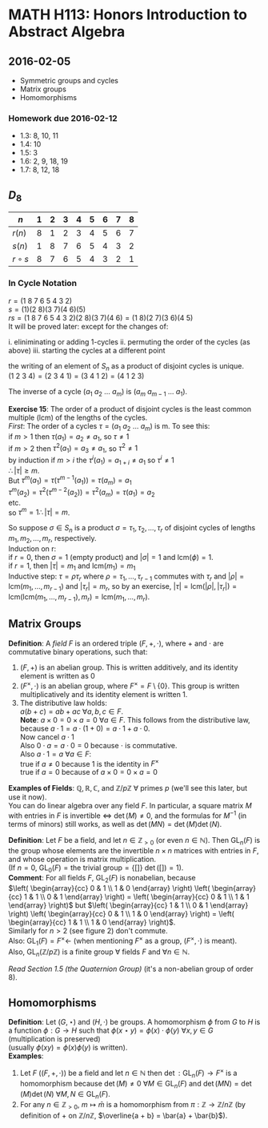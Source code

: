 # MATH H113: Honors Introduction to Abstract Algebra
## 2016-02-05

- Symmetric groups and cycles
- Matrix groups
- Homomorphisms

### Homework due 2016-02-12
- 1.3: 8, 10, 11
- 1.4: 10
- 1.5: 3
- 1.6: 2, 9, 18, 19
- 1.7: 8, 12, 18

## $D_8$
| $n$         | 1 | 2 | 3 | 4 | 5 | 6 | 7 | 8 |
|-------------|---|---|---|---|---|---|---|---|
| $r(n)$      | 8 | 1 | 2 | 3 | 4 | 5 | 6 | 7 |
| $s(n)$      | 1 | 8 | 7 | 6 | 5 | 4 | 3 | 2 |
| $r \circ s$ | 8 | 7 | 6 | 5 | 4 | 3 | 2 | 1 |

### In Cycle Notation
$r = (1\ 8\ 7\ 6\ 5\ 4\ 3\ 2)$ \
$s = (1)(2\ 8)(3\ 7)(4\ 6)(5)$ \
$rs = (1\ 8\ 7\ 6\ 5\ 4\ 3\ 2)(2\ 8)(3\ 7)(4\ 6) = (1\ 8)(2\ 7)(3\ 6)(4\ 5)$ \
It will be proved later: except for the changes of:

i. eliniminating or adding 1-cycles
ii. permuting the order of the cycles (as above)
iii. starting the cycles at a different point

the writing of an element of $S_n$ as a product of disjoint cycles is unique.
$(1\ 2\ 3\ 4) = (2\ 3\ 4\ 1) = (3\ 4\ 1\ 2) = (4\ 1\ 2\ 3)$

The inverse of a cycle $(a_1\ a_2\ \ldots\ a_m)$ is $(a_m\ a_{m - 1}\ \ldots\ a_1)$.

**Exercise 15**: The order of a product of disjoint cycles is the least common multiple (lcm) of the lengths of the cycles. \
*First*: The order of a cycles $\tau = (a_1\ a_2\ \ldots\ a_m)$ is m. To see this: \
if $m > 1$ then $\tau(a_1) = a_2 \neq a_1$, so $\tau \neq 1$ \
if $m > 2$ then $\tau^2(a_1) = a_3 \neq a_1$, so $\tau^2 \neq 1$ \
by induction if $m > i$ the $\tau^i(a_1) = a_{1 + i} \neq a_1$ so $\tau^i \neq 1$ \
$\therefore |\tau| \ge m$. \
But $\tau^m(a_1) = \tau(\tau^{m - 1}(a_1)) = \tau(a_m) = a_1$ \
$\tau^m(a_2) = \tau^2(\tau^{m - 2}(a_2)) = \tau^2(a_m) = \tau(a_1) = a_2$ \
etc. \
so $\tau^m = 1 \therefore |\tau| = m$.

So suppose $\sigma \in S_n$ is a product $\sigma = \tau_1, \tau_2, \ldots, \tau_r$ of disjoint cycles of lengths $m_1, m_2, \ldots, m_r$, respectively. \
Induction on r: \
if $r = 0$, then $\sigma = 1$ (empty product) and $|\sigma| = 1$ and $\text{lcm}(\phi) = 1$. \
if $r = 1$, then $|\tau| = m_1$ and $\text{lcm}(m_1) = m_1$ \
Inductive step: $\tau = \rho\tau_r$ where $\rho = \tau_1, \ldots, \tau_{r - 1}$ commutes with $\tau_r$ and $|\rho| = \text{lcm}(m_1, \ldots, m_{r - 1})$ and $|\tau_r| = m_r$, so by an exercise, $|\tau| = \text{lcm}(|\rho|, |\tau_r|) = \text{lcm}(\text{lcm}(m_1, \ldots, m_{r - 1}), m_r) = \text{lcm}(m_1, \ldots, m_r)$.

## Matrix Groups
**Definition**: A *field* $F$ is an ordered triple $(F, +, \cdot)$, where + and $\cdot$ are commutative binary operations, such that:

1. $(F, +)$ is an abelian group. This is written additively, and its identity element is written as 0
2. $(F^{\times}, \cdot)$ is an abelian group, where $F^{\times} = F \setminus \{0\}$. This group is written multiplicatively and its identity element is written 1.
3. The distributive law holds: \
$a(b + c) = ab + ac \ \forall a, b, c \in F$. \
**Note**: $a \times 0 = 0 \times a = 0 \ \forall a \in F$. This follows from the distributive law, because $a \cdot 1 = a \cdot (1 + 0) = a \cdot 1 + a \cdot 0$. \
Now cancel $a \cdot 1$ \
Also $0 \cdot a = a \cdot 0 = 0$ because $\cdot$ is commutative. \
Also $a \cdot 1 = a\ \forall a \in F$: \
true if $a \neq 0$ because 1 is the identity in $F^{\times}$ \
true if $a = 0$ because of $a \times 0 = 0 \times a = 0$

**Examples of Fields**: $\mathbb{Q, R, C}$, and $\mathbb{Z}/p\mathbb{Z} \ \forall \text{ primes } p$ (we'll see this later, but use it now). \
You can do linear algebra over any field $F$. In particular, a square matrix $M$ with entries in $F$ is invertible $\iff$ $\det(M) \neq 0$, and the formulas for $M^{-1}$ (in terms of minors) still works, as well as $\det(MN) = \det(M)\det(N)$.

**Definition**: Let $F$ be a field, and let $n \in \mathbb{Z}_{> 0}$ (or even $n \in \mathbb{N}$). Then $\text{GL}_n(F)$ is the group whose elements are the invertible $n \times n$ matrices with entries in $F$, and whose operation is matrix multiplication. \
(If $n = 0$, $\text{GL}_0(F) = \text{the trivial group} = \{[]\}$ $\det([]) = 1$). \
**Comment**: For all fields $F$, $\text{GL}_2(F)$ is nonabelian, because \
$\left( \begin{array}{cc} 0 & 1 \\ 1 & 0 \end{array} \right) \left( \begin{array}{cc} 1 & 1 \\ 0 & 1 \end{array} \right) = \left( \begin{array}{cc} 0 & 1 \\ 1 & 1 \end{array} \right)$ but $\left( \begin{array}{cc} 1 & 1 \\ 0 & 1 \end{array} \right) \left( \begin{array}{cc} 0 & 1 \\ 1 & 0 \end{array} \right) = \left( \begin{array}{cc} 1 & 1 \\ 1 & 0 \end{array} \right)$. \
Similarly for $n > 2$ (see figure 2) don't commute. \
Also: $\text{GL}_1(F) = F^{\times} \leftarrow$ (when mentioning $F^{\times}$ as a group, $(F^{\times}, \cdot)$ is meant). \
Also, $\text{GL}_n(\mathbb{Z}/p\mathbb{Z})$ is a finite group $\forall$ fields $F$ and $\forall n \in \mathbb{N}$.

*Read Section 1.5 (the Quaternion Group)* (it's a non-abelian group of order 8).

## Homomorphisms
**Definition**: Let $(G, \star)$ and $(H, \cdot)$ be groups. A homomorphism $\phi$ from $G$ to $H$ is a function $\phi : G \to H$ such that $\phi(x \star y) = \phi(x) \cdot \phi(y) \ \forall x, y \in G$ (multiplication is preserved) \
(usually $\phi(xy) = \phi(x)\phi(y)$ is written). \
**Examples**:

1. Let $F$ ($(F, +, \cdot)$) be a field and let $n \in \mathbb{N}$ then $\det : \text{GL}_n(F) \to F^{\times}$ is a homomorphism because $\det(M) \neq 0 \ \forall M \in \text{GL}_n(F)$ and $\det(MN) = \det(M)\det(N) \ \forall M, N \in \text{GL}_n(F)$.
2. For any $n \in \mathbb{Z}_{> 0}$, $m \mapsto \bar{m}$ is a homomorphism from $\pi : \mathbb{Z} \to \mathbb{Z}/n\mathbb{Z}$ (by definition of + on $\mathbb{Z}/n\mathbb{Z}$, $\overline{a + b} = \bar{a} + \bar{b}$).

